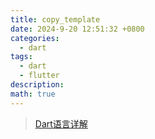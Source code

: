 ```yaml
---
title: copy_template
date: 2024-9-20 12:51:32 +0800
categories:
  - dart
tags:
  - dart
  - flutter
description: 
math: true
---
```

> [Dart语言详解](https://rd-wang.github.io/posts/Dart基础概念和内部原理/)


